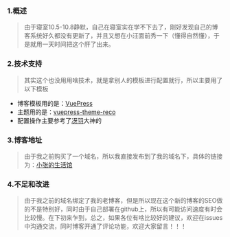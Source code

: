 ### 1.概述

> 由于寝室10.5-10.8静默，自己在寝室实在学不下去了，刚好发现自己的博客系统好久都没有更新了，并且又想在小汪面前秀一下（懂得自然懂），于是就用一天时间把这个肝了出来。

### 2.技术支持

> 其实这个也没用用啥技术，就是拿别人的模板进行配置就行，所以主要用了以下模板

- 博客模板用的是：[VuePress](https://vuepress.vuejs.org/zh/)
- 主题用的是：[vuepress-theme-reco](https://vuepress-theme-reco.recoluan.com/)
- 配置操作主要参考了[冴羽](https://github.com/mqyqingfeng/Blog)大神的

### 3.博客地址

> 由于我之前购买了一个域名，所以我直接发布到了我的域名下，具体的链接为：[小张的生活馆](https://www.xiaozhangtx.top)

### 4.不足和改进

>由于我之前的域名绑定了我的老博客，但是所以现在这个新的博客的SEO做的不是特别好，同时由于自己部署在github上，所以有可能访问速度有时会比较慢。在下初来乍到，总之，如果各位有啥比较好的建议，欢迎在issues中沟通交流，同时博客开通了评论功能，欢迎大家留言！！！
